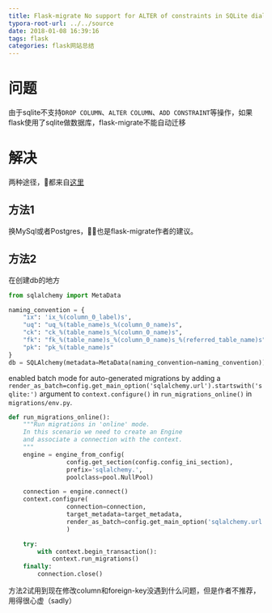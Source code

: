 ```yaml
---
title: Flask-migrate No support for ALTER of constraints in SQLite dialect
typora-root-url: ../../source
date: 2018-01-08 16:39:16
tags: flask
categories: flask网站总结
---
```


# 问题
由于sqlite不支持`DROP COLUMN`、`ALTER COLUMN`、`ADD CONSTRAINT`等操作，如果flask使用了sqlite做数据库，flask-migrate不能自动迁移

# 解决
两种途径，都来自[这里](https://github.com/miguelgrinberg/Flask-Migrate/issues/61)
## 方法1
换MySql或者Postgres，也是flask-migrate作者的建议。
## 方法2
在创建db的地方
```python
from sqlalchemy import MetaData

naming_convention = {
    "ix": 'ix_%(column_0_label)s',
    "uq": "uq_%(table_name)s_%(column_0_name)s",
    "ck": "ck_%(table_name)s_%(column_0_name)s",
    "fk": "fk_%(table_name)s_%(column_0_name)s_%(referred_table_name)s",
    "pk": "pk_%(table_name)s"
}
db = SQLAlchemy(metadata=MetaData(naming_convention=naming_convention))
```
enabled batch mode for auto-generated migrations by adding a `render_as_batch=config.get_main_option('sqlalchemy.url').startswith('sqlite:')` argument to `context.configure()` in `run_migrations_online()` in `migrations/env.py`.
```python
def run_migrations_online():
    """Run migrations in 'online' mode.
    In this scenario we need to create an Engine
    and associate a connection with the context.
    """
    engine = engine_from_config(
                config.get_section(config.config_ini_section),
                prefix='sqlalchemy.',
                poolclass=pool.NullPool)

    connection = engine.connect()
    context.configure(
                connection=connection,
                target_metadata=target_metadata,
                render_as_batch=config.get_main_option('sqlalchemy.url').startswith('sqlite:///')
                )

    try:
        with context.begin_transaction():
            context.run_migrations()
    finally:
        connection.close()
```
方法2试用到现在修改column和foreign-key没遇到什么问题，但是作者不推荐，用得很心虚（sadly）
